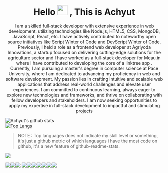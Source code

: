<h1 align="center"> Hello <img src="https://github.com/TheDudeThatCode/TheDudeThatCode/blob/master/Assets/Hi.gif" width="32px"> , This is Achyut</h1>
<p align="center">I am a skilled full-stack developer with extensive experience in web development, utilizing technologies like Node.js, HTML5, CSS,  MongoDB, JavaScript, React, etc. I have actively contributed to noteworthy open source initiatives like Script Winter of Code and DevScript Winter of Code. Previously, I held a role as a frontend web developer at Agriyoda Innovations, a startup focused on delivering cutting-edge solutions for the agriculture sector and I have worked as a full-stack developer for Meau.in where I have contributed to developing the core of a linktree app . Currently, I am pursuing a master's degree in computer science at Pace University, where I am dedicated to advancing my proficiency in web and software development. My passion lies in crafting intuitive and scalable web applications that address real-world challenges and elevate user experiences. I am committed to continuous learning, always eager to explore new technologies and frameworks, and thrive on collaborating with fellow developers and stakeholders. I am now seeking opportunities to apply my expertise in full-stack development to impactful and stimulating projects</p>
</div>
 
![Achyut's github stats](https://github-readme-stats.vercel.app/api?username=Sloth-Panda&hide=stars&theme=chartreuse-dark&count_private=true&show_icons=true)<br>
[![Top Langs](https://github-readme-stats.vercel.app/api/top-langs/?username=Sloth-Panda&theme=merko)](https://github.com/Sloth-Panda/github-readme-stats)<br>
>NOTE : Top languages does not indicate my skill level or something, it's just a github metric of which languages i have the most code on github, it's a new feature of github-readme-stats.<br>
  
 [ <img src="https://img.shields.io/badge/LinkedIn-0077B5?style=for-the-badge&logo=linkedin&logoColor=white">](https://www.linkedin.com/in/achyut-kumar-panda-22967a19a/)<br>
 
 
 <img src="https://img.shields.io/badge/HTML5-E34F26?style=for-the-badge&logo=html5&logoColor=white"><img src="https://img.shields.io/badge/CSS3-1572B6?style=for-the-badge&logo=css3&logoColor=white"><img src="https://img.shields.io/badge/Python-14354C?style=for-the-badge&logo=python&logoColor=white">
 <img src="https://img.shields.io/badge/Java-ED8B00?style=for-the-badge&logo=java&logoColor=white"><img src="https://img.shields.io/badge/JavaScript-F7DF1E?style=for-the-badge&logo=javascript&logoColor=black"><img src="https://img.shields.io/badge/Bootstrap-563D7C?style=for-the-badge&logo=bootstrap&logoColor=white"><img src="https://img.shields.io/badge/jQuery-0769AD?style=for-the-badge&logo=jquery&logoColor=white"><img src="https://img.shields.io/badge/Node.js-43853D?style=for-the-badge&logo=node.js&logoColor=white"><img src="https://img.shields.io/badge/React-20232A?style=for-the-badge&logo=react&logoColor=61DAFB"><img src="https://img.shields.io/badge/MongoDB-4EA94B?style=for-the-badge&logo=mongodb&logoColor=white">
 
 
